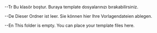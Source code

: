 --Tr
Bu klasör boştur.
Buraya template dosyalarınızı bırakabilirsiniz.

--De
Dieser Ordner ist leer.
Sie können hier Ihre Vorlagendateien ablegen.

--En
This folder is empty.
You can place your template files here.
